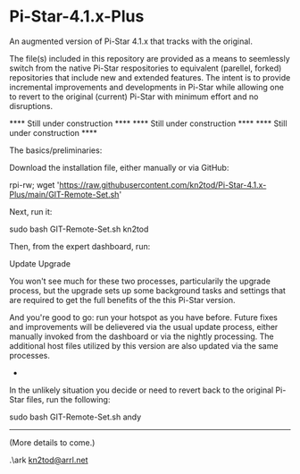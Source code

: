# Pi-Star-4.1.x-Plus
An augmented version of Pi-Star 4.1.x that tracks with the original. 

The file(s) included in this repository are provided as a means to seemlessly switch from the native Pi-Star respositories to equivalent (parellel, forked) repositories that include new and extended features.  The intent is to provide incremental improvements and developments in Pi-Star while allowing one to revert to the original (current) Pi-Star with minimum effort and no disruptions.

****  Still under construction ****   ****  Still under construction ****   ****  Still under construction ****

The basics/preliminaries:

Download the installation file, either manually or via GitHub:

rpi-rw;
wget 'https://raw.githubusercontent.com/kn2tod/Pi-Star-4.1.x-Plus/main/GIT-Remote-Set.sh'

Next, run it:

sudo bash GIT-Remote-Set.sh kn2tod

Then, from the expert dashboard, run:

Update
Upgrade

You won't see much for these two processes, particularily the upgrade process, but the upgrade sets up some background tasks and settings that are required to get the full benefits of the this Pi-Star version.

And you're good to go: run your hotspot as you have before. Future fixes and improvements will be delievered via the usual update process, either manually invoked from the dashboard or via the nightly processing. The additional host files utilized by this version are also updated via the same processes.

-

In the unlikely situation you decide or need to revert back to the original Pi-Star files, run the following:

sudo bash GIT-Remote-Set.sh andy

------

(More details to come.)

.\\ark
kn2tod@arrl.net

